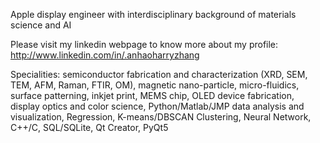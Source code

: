 Apple display engineer with interdisciplinary background of materials science and AI

Please visit my linkedin webpage to know more about my profile: http://www.linkedin.com/in/.anhaoharryzhang

Specialities: semiconductor fabrication and characterization (XRD, SEM, TEM, AFM, Raman, FTIR, OM), magnetic nano-particle, micro-fluidics, surface patterning, inkjet print, MEMS chip, OLED device fabrication, display optics and color science, Python/Matlab/JMP data analysis and visualization, Regression, K-means/DBSCAN Clustering, Neural Network, C++/C, SQL/SQLite, Qt Creator, PyQt5

<!--
**TianhaoHarryZhang/TianhaoHarryZhang** is a ✨ _special_ ✨ repository because its `README.md` (this file) appears on your GitHub profile.

Here are some ideas to get you started:

- 🔭 I’m currently working on ...
- 🌱 I’m currently learning ...
- 👯 I’m looking to collaborate on ...
- 🤔 I’m looking for help with ...
- 💬 Ask me about ...
- 📫 How to reach me: ...
- 😄 Pronouns: ...
- ⚡ Fun fact: ...
-->
